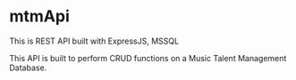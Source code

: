 # mtmApi

This is REST API built with ExpressJS, MSSQL

This API is built to perform CRUD functions on a Music Talent Management Database.
